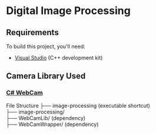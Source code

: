 # Digital Image Processing

## Requirements

To build this project, you'll need:

- [Visual Studio](https://visualstudio.microsoft.com/) (C++ development kit)

## Camera Library Used

### [C# WebCam](https://github.com/rockstardev/csharpWebCam)

File Structure
├── image-processing (executable shortcut)  
├── image-processing/  
├── WebCamLib/ (dependency)  
├── WebCamWrapper/ (dependency)  
  
